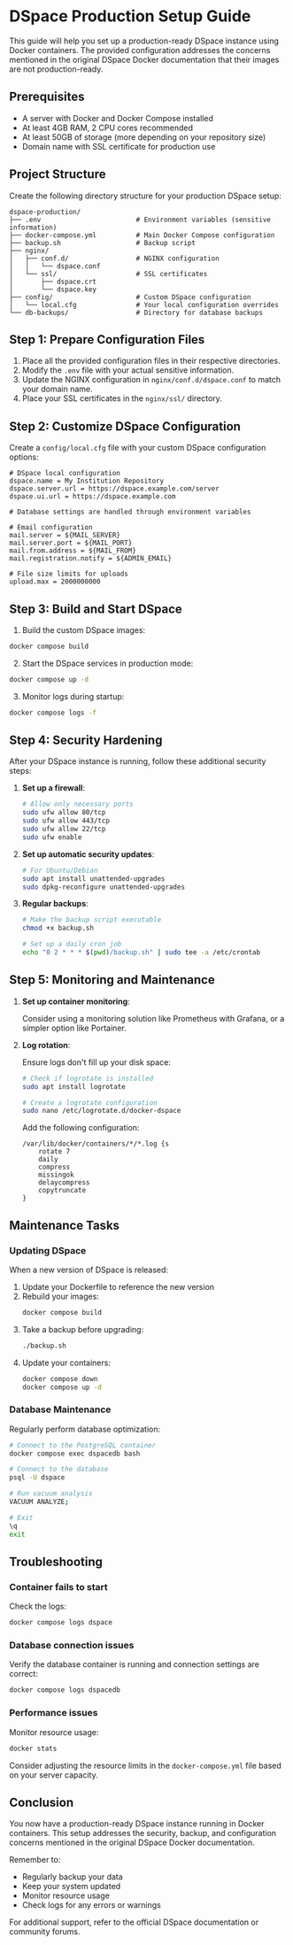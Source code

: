 # DSpace Production Setup Guide

This guide will help you set up a production-ready DSpace instance using Docker containers. The provided configuration addresses the concerns mentioned in the original DSpace Docker documentation that their images are not production-ready.

## Prerequisites

- A server with Docker and Docker Compose installed
- At least 4GB RAM, 2 CPU cores recommended
- At least 50GB of storage (more depending on your repository size)
- Domain name with SSL certificate for production use

## Project Structure

Create the following directory structure for your production DSpace setup:

```
dspace-production/
├── .env                        # Environment variables (sensitive information)
├── docker-compose.yml          # Main Docker Compose configuration
├── backup.sh                   # Backup script
├── nginx/
│   ├── conf.d/                 # NGINX configuration
│   │   └── dspace.conf
│   └── ssl/                    # SSL certificates
│       ├── dspace.crt
│       └── dspace.key
├── config/                     # Custom DSpace configuration
│   └── local.cfg               # Your local configuration overrides
└── db-backups/                 # Directory for database backups
```

## Step 1: Prepare Configuration Files

1. Place all the provided configuration files in their respective directories.
2. Modify the `.env` file with your actual sensitive information.
3. Update the NGINX configuration in `nginx/conf.d/dspace.conf` to match your domain name.
4. Place your SSL certificates in the `nginx/ssl/` directory.

## Step 2: Customize DSpace Configuration

Create a `config/local.cfg` file with your custom DSpace configuration options:

```properties
# DSpace local configuration
dspace.name = My Institution Repository
dspace.server.url = https://dspace.example.com/server
dspace.ui.url = https://dspace.example.com

# Database settings are handled through environment variables

# Email configuration
mail.server = ${MAIL_SERVER}
mail.server.port = ${MAIL_PORT}
mail.from.address = ${MAIL_FROM}
mail.registration.notify = ${ADMIN_EMAIL}

# File size limits for uploads
upload.max = 2000000000
```

## Step 3: Build and Start DSpace

1. Build the custom DSpace images:

```bash
docker compose build
```

2. Start the DSpace services in production mode:

```bash
docker compose up -d
```

3. Monitor logs during startup:

```bash
docker compose logs -f
```

## Step 4: Security Hardening

After your DSpace instance is running, follow these additional security steps:

1. **Set up a firewall**:
   
   ```bash
   # Allow only necessary ports
   sudo ufw allow 80/tcp
   sudo ufw allow 443/tcp
   sudo ufw allow 22/tcp
   sudo ufw enable
   ```

2. **Set up automatic security updates**:

   ```bash
   # For Ubuntu/Debian
   sudo apt install unattended-upgrades
   sudo dpkg-reconfigure unattended-upgrades
   ```

3. **Regular backups**:
   
   ```bash
   # Make the backup script executable
   chmod +x backup.sh
   
   # Set up a daily cron job
   echo "0 2 * * * $(pwd)/backup.sh" | sudo tee -a /etc/crontab
   ```

## Step 5: Monitoring and Maintenance

1. **Set up container monitoring**:
   
   Consider using a monitoring solution like Prometheus with Grafana, or a simpler option like Portainer.

2. **Log rotation**:
   
   Ensure logs don't fill up your disk space:

   ```bash
   # Check if logrotate is installed
   sudo apt install logrotate
   
   # Create a logrotate configuration
   sudo nano /etc/logrotate.d/docker-dspace
   ```

   Add the following configuration:

   ```
   /var/lib/docker/containers/*/*.log {s
       rotate 7
       daily
       compress
       missingok
       delaycompress
       copytruncate
   }
   ```

## Maintenance Tasks

### Updating DSpace

When a new version of DSpace is released:

1. Update your Dockerfile to reference the new version
2. Rebuild your images:
   ```bash
   docker compose build
   ```
3. Take a backup before upgrading:
   ```bash
   ./backup.sh
   ```
4. Update your containers:
   ```bash
   docker compose down
   docker compose up -d
   ```

### Database Maintenance

Regularly perform database optimization:

```bash
# Connect to the PostgreSQL container
docker compose exec dspacedb bash

# Connect to the database
psql -U dspace

# Run vacuum analysis
VACUUM ANALYZE;

# Exit
\q
exit
```

## Troubleshooting

### Container fails to start

Check the logs:
```bash
docker compose logs dspace
```

### Database connection issues

Verify the database container is running and connection settings are correct:
```bash
docker compose logs dspacedb
```

### Performance issues

Monitor resource usage:
```bash
docker stats
```

Consider adjusting the resource limits in the `docker-compose.yml` file based on your server capacity.

## Conclusion

You now have a production-ready DSpace instance running in Docker containers. This setup addresses the security, backup, and configuration concerns mentioned in the original DSpace Docker documentation.

Remember to:
- Regularly backup your data
- Keep your system updated
- Monitor resource usage
- Check logs for any errors or warnings

For additional support, refer to the official DSpace documentation or community forums.